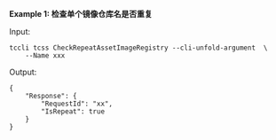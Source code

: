 **Example 1: 检查单个镜像仓库名是否重复**



Input: 

```
tccli tcss CheckRepeatAssetImageRegistry --cli-unfold-argument  \
    --Name xxx
```

Output: 
```
{
    "Response": {
        "RequestId": "xx",
        "IsRepeat": true
    }
}
```

